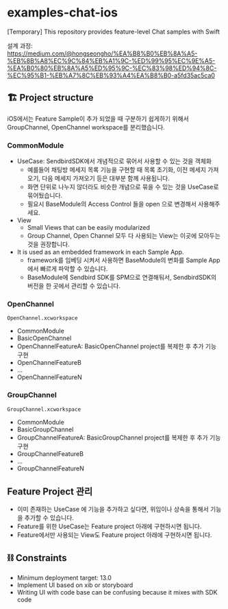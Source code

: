 # examples-chat-ios
[Temporary] This repository provides feature-level Chat samples with Swift

설계 과정: https://medium.com/@hongseongho/%EA%B8%B0%EB%8A%A5-%EB%8B%A8%EC%9C%84%EB%A1%9C-%ED%99%95%EC%9E%A5-%EA%B0%80%EB%8A%A5%ED%95%9C-%EC%83%98%ED%94%8C-%EC%95%B1-%EB%A7%8C%EB%93%A4%EA%B8%B0-a5fd35ac5ca0

## 🏗 Project structure

iOS에서는 Feature Sample이 추가 되었을 때 구분하기 쉽게하기 위해서 GroupChannel, OpenChannel workspace를 분리했습니다.

### CommonModule

- UseCase: SendbirdSDK에서 개념적으로 묶어서 사용할 수 있는 것을 객체화
  - 예를들어 채팅방 메세지 목록 기능을 구현할 때 목록 초기화, 이전 메세지 가져오기, 다음 메세지 가져오기 등은 대부분 함께 사용됩니다.
  - 화면 단위로 나누지 않더라도 비슷한 개념으로 묶을 수 있는 것을 UseCase로 묶어뒀습니다.
  - 필요시 BaseModule의 Access Control 들을 open 으로 변경해서 사용해주세요.
- View
  - Small Views that can be easily modularized
  - Group Channel, Open Channel 모두 다 사용되는 View는 이곳에 모아두는 것을 권장합니다.
- It is used as an embedded framework in each Sample App.
  - framework를 임베딩 시켜서 사용하면 BaseModule의 변화를 Sample App에서 빠르게 파악할 수 있습니다.
  - BaseModule에 Sendbird SDK를 SPM으로 연결해둬서, SendbirdSDK의 버전을 한 곳에서 관리할 수 있습니다.

### OpenChannel

`OpenChannel.xcworkspace`
- CommonModule
- BasicOpenChannel
- OpenChannelFeatureA: BasicOpenChannel project를 복제한 후 추가 기능 구현
- OpenChannelFeatureB
- …
- OpenChannelFeatureN

### GroupChannel

`GroupChannel.xcworkspace`
- CommonModule
- BasicGroupChannel
- GroupChannelFeatureA: BasicGroupChannel project를 복제한 후 추가 기능 구현
- GroupChannelFeatureB
- …
- GroupChannelFeatureN

## Feature Project 관리

- 이미 존재하는 UseCase 에 기능을 추가하고 싶다면, 위임이나 상속을 통해서 기능을 추가할 수 있습니다.
- Feature를 위한 UseCase는 Feature project 아래에 구현하시면 됩니다.
- Feature에서만 사용되는 View도 Feature project 아래에 구현하시면 됩니다. 

## ⛓ Constraints

- Minimum deployment target: 13.0
- Implement UI based on xib or storyboard
- Writing UI with code base can be confusing because it mixes with SDK code

